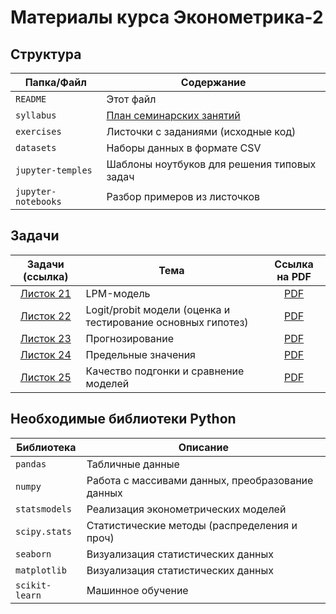 # Материалы курса Эконометрика-2

## Структура

| Папка/Файл |Содержание|
|-|-|
|`README`|Этот файл|
|`syllabus`|[План семинарских занятий](https://github.com/artamonoff/econometrica/blob/main/econometrica-2/syllabus.md)|
|`exercises`|Листочки с заданиями (исходные код)|
|`datasets`| Наборы данных в формате CSV|
|`jupyter-temples`|Шаблоны ноутбуков для решения типовых задач|
|`jupyter-notebooks`|Разбор примеров из листочков|

## Задачи

|Задачи (ссылка)| Тема| Ссылка на PDF|
|:-:|-|:-:|
|[Листок 21](https://nbviewer.org/github/artamonoff/econometrica/blob/main/econometrica-2/exercises/list21-LPM.html)| LPM-модель | [PDF](https://github.com/artamonoff/econometrica/blob/main/econometrica-2/exercises/list21-LPM.pdf)|
|[Листок 22](https://nbviewer.org/github/artamonoff/econometrica/blob/main/econometrica-2/exercises/list22-logit.html)| Logit/probit модели (оценка и тестирование основных гипотез) |[PDF](https://github.com/artamonoff/econometrica/blob/main/econometrica-2/exercises/list22-logit.pdf)|
|[Листок 23](https://nbviewer.org/github/artamonoff/econometrica/blob/main/econometrica-2/exercises/list23-prediction.html)| Прогнозирование |[PDF](https://github.com/artamonoff/econometrica/blob/main/econometrica-2/exercises/list23-prediction.pdf)|
|[Листок 24](https://nbviewer.org/github/artamonoff/econometrica/blob/main/econometrica-2/exercises/list24-marginal-values.html)| Предельные значения|[PDF](https://github.com/artamonoff/econometrica/blob/main/econometrica-2/exercises/list24-marginal-values.pdf)|
|[Листок 25](https://nbviewer.org/github/artamonoff/econometrica/blob/main/econometrica-2/exercises/list25-goodness-of-fit.html)| Качество подгонки и сравнение моделей |[PDF](https://github.com/artamonoff/econometrica/blob/main/econometrica-2/exercises/list25-goodness-of-fit.pdf)|

## Необходимые библиотеки Python

|Библиотека|Описание|
|-|-|
|`pandas`|Табличные данные|
|`numpy`|Работа с массивами данных, преобразование данных|
|`statsmodels`|Реализация эконометрических моделей|
|`scipy.stats`|Статистические методы (распределения и проч)|
|`seaborn`|Визуализация статистических данных|
|`matplotlib`|Визуализация статистических данных|
|`scikit-learn`|Машинное обучение|
